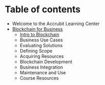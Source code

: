 # Table of contents

* Welcome to the Accrubit Learning Center
* [Blockchain for Business](blockchain-for-business/README.md)
  * [Intro to Blockchain](blockchain-for-business/intro-to-blockchain.md)
  * Business Use Cases
  * Evaluating Solutions
  * Defining Scope
  * Acquiring Resources
  * Blockchain Development
  * Business Integration
  * Maintenance and Use
  * Course Resources

